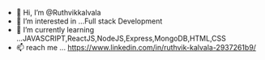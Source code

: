- 👋 Hi, I’m @Ruthvikkalvala
- 👀 I’m interested in ...Full stack Development
- 🌱 I’m currently learning ...JAVASCRIPT,ReactJS,NodeJS,Express,MongoDB,HTML,CSS
- 📫 reach me ...  https://www.linkedin.com/in/ruthvik-kalvala-2937261b9/

<!---
Ruthvikkalvala/Ruthvikkalvala is a ✨ special ✨ repository because its `README.md` (this file) appears on your GitHub profile.
You can click the Preview link to take a look at your changes.
--->
